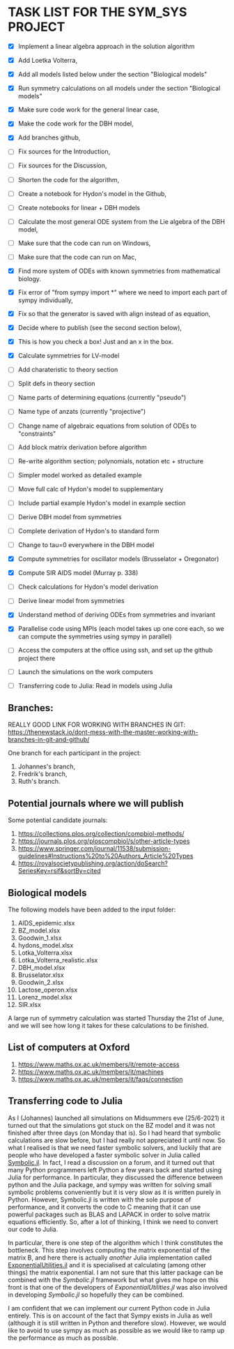 # TASK LIST FOR THE SYM_SYS PROJECT
- [x] Implement a linear algebra approach in the solution algorithm
- [x] Add Loetka Volterra,
- [x] Add all models listed below under the section "Biological models"
- [x] Run symmetry calculations on all models under the section "Biological models"
- [x] Make sure code work for the general linear case,
- [x] Make the code work for the DBH model,
- [x] Add branches github,
- [ ] Fix sources for the Introduction,
- [ ] Fix sources for the Discussion,
- [ ] Shorten the code for the algorithm,
- [ ] Create a notebook for Hydon's model in the Github,
- [ ] Create notebooks for linear + DBH models
- [ ] Calculate the most general ODE system from the Lie algebra of the DBH model,
- [ ] Make sure that the code can run on Windows,
- [ ] Make sure that the code can run on Mac,
- [x] Find more system of ODEs with known symmetries from mathematical biology.
- [x] Fix error of "from sympy import *" where we need to import each part of sympy individually,
- [x] Fix so that the generator is saved with align instead of as equation,
- [x] Decide where to publish (see the second section below),
- [x] This is how you check a box! Just and an x in the box.
- [x] Calculate symmetries for LV-model
- [ ] Add charateristic to theory section
- [ ] Split defs in theory section
- [ ] Name parts of determining equations (currently "pseudo")
- [ ] Name type of anzats (currently "projective")
- [ ] Change name of algebraic equations from solution of ODEs to "constraints"
- [ ] Add block matrix derivation before algorithm
- [ ] Re-write algorithm section; polynomials, notation etc + structure
- [ ] Simpler model worked as detailed example
- [ ] Move full calc of Hydon's model to supplementary
- [ ] Include partial example Hydon's model in example section
- [ ] Derive DBH model from symmetries
- [ ] Complete derivation of Hydon's to standard form
- [ ] Change to tau=0 everywhere in the DBH model
- [x] Compute symmetries for oscillator models (Brusselator + Oregonator)
- [x] Compute SIR AIDS model (Murray p. 338)
- [ ] Check calculations for Hydon's model derivation
- [ ] Derive linear model from symmetries
- [x] Understand method of deriving ODEs from symmetries and invariant
- [x] Parallelise code using MPIs (each model takes up one core each, so we can compute the symmetries using sympy in parallel)
- [ ] Access the computers at the office using ssh, and set up the github project there
- [ ] Launch the simulations on the work computers 
- [ ] Transferring code to Julia: Read in models using Julia



## Branches:
REALLY GOOD LINK FOR WORKING WITH BRANCHES IN GIT:
https://thenewstack.io/dont-mess-with-the-master-working-with-branches-in-git-and-github/

One branch for each participant in the project:
1. Johannes's branch,
2. Fredrik's branch,
3. Ruth's branch.
  

## Potential journals where we will publish
Some potential candidate journals:
1. https://collections.plos.org/collection/compbiol-methods/ 
2. https://journals.plos.org/ploscompbiol/s/other-article-types 
3. https://www.springer.com/journal/11538/submission-guidelines#Instructions%20to%20Authors_Article%20Types 
4. https://royalsocietypublishing.org/action/doSearch?SeriesKey=rsif&sortBy=cited 


## Biological models
The following models have been added to the input folder:

1. AIDS_epidemic.xlsx
2. BZ_model.xlsx
3. Goodwin_1.xlsx
4. hydons_model.xlsx
5. Lotka_Volterra.xlsx
6. Lotka_Volterra_realistic.xlsx
7. DBH_model.xlsx
8. Brusselator.xlsx 
9. Goodwin_2.xlsx
10. Lactose_operon.xlsx
11. Lorenz_model.xlsx
12. SIR.xlsx 

A large run of symmetry calculation was started Thursday the 21st of June, and we will see how long it takes for these calculations to be finished. 


## List of computers at Oxford

1. https://www.maths.ox.ac.uk/members/it/remote-access 
2. https://www.maths.ox.ac.uk/members/it/machines 
3. https://www.maths.ox.ac.uk/members/it/faqs/connection


## Transferring code to Julia
As I (Johannes) launched all simulations on Midsummers eve (25/6-2021) it turned out that the simulations got stuck on the BZ model and it was not finished after three days (on Monday that is). So I had heard that symbolic calculations are slow before, but I had really not appreciated it until now. So what I realised is that we need faster symbolic solvers, and luckily that are people who have developed a faster symbolic solver in Julia called [Symbolic.jl](https://symbolics.juliasymbolics.org/dev/tutorials/symbolic_functions/ ). In fact, I read a discussion on a forum, and it turned out that many Python programmers left Python a few years back and started using Julia for performance. In particular, they discussed the difference between python and the Julia package, and sympy was written for solving small symbolic problems
conveniently but it is very slow as it is written purely in Python. However, Symbolic.jl is written with the sole purpose of performance, and it converts the code to C meaning that it can use powerful packages such as BLAS and LAPACK in order to solve matrix equations efficiently. So, after a lot of thinking, I think we need to convert our code to Julia.

In particular, there is one step of the algorithm which I think constitutes the bottleneck. This step involves computing the matrix exponential of the matrix B, and here there is actually *another* Julia implementation called [ExponentialUtilities.jl](https://github.com/SciML/ExponentialUtilities.jl ) and it is specialised at calculating (among other things) the matrix exponential. I am not sure that this latter package can be combined with the *Symbolic.jl* framework but what gives me hope on this front is that one of the developers of *ExponentialUtilities.jl* was also involved in developing *Symbolic.jl* so hopefully they can be combined. 

I am confident that we can implement our current Python code in Julia entirely. This is on account of the fact that Sympy exists in Julia as well (although it is still written in Python and therefore slow). However, we would like to avoid to use sympy as much as possible as we would like to ramp up the performance as much as possible. 
